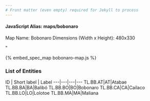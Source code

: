 ```yaml
---
# Front matter (even empty) required for Jekyll to process
---
```


#### JavaScript Alias: maps/bobonaro

Map Name: Bobonaro
Dimensions (Width x Height): 480x330

"



{% embed_spec_map bobonaro-map.js %}

### List of Entities

ID | Short label | Label
---|---|---|---
TL.BB.AT|AT|Atabae
TL.BB.BA|BA|Balibó
TL.BB.BO|BO|Bobonaro
TL.BB.CA|CA|Cailaco
TL.BB.LO|LO|Lolotoe
TL.BB.MA|MA|Maliana